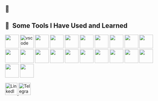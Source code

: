 ## 👋

<h2> 🚀 &nbsp;Some Tools I Have Used and Learned</h2>
<p align="left">
<img src="https://cdn.jsdelivr.net/gh/devicons/devicon@latest/icons/python/python-original.svg" width="45" height="45"/>
<img src="https://cdn.jsdelivr.net/gh/devicons/devicon/icons/vscode/vscode-original.svg" alt="vscode" width="45" height="45"/>
<img src="https://cdn.jsdelivr.net/gh/devicons/devicon@latest/icons/docker/docker-original.svg" width="45" height="45"/>
<img src="https://cdn.jsdelivr.net/gh/devicons/devicon@latest/icons/tensorflow/tensorflow-original.svg"  width="45" height="45"/>
<img src="https://cdn.jsdelivr.net/gh/devicons/devicon@latest/icons/pandas/pandas-original.svg"  width="45" height="45"/>
 <img src="https://cdn.jsdelivr.net/gh/devicons/devicon@latest/icons/numpy/numpy-original.svg"  width="45" height="45"/>  
 <img src="https://cdn.jsdelivr.net/gh/devicons/devicon@latest/icons/matplotlib/matplotlib-original.svg"  width="45" height="45"/>
 <img src="https://cdn.jsdelivr.net/gh/devicons/devicon@latest/icons/selenium/selenium-original.svg"  width="45" height="45"/>
 <img src="https://cdn.jsdelivr.net/gh/devicons/devicon@latest/icons/amazonwebservices/amazonwebservices-original-wordmark.svg"  width="45" height="45"/>
 <img src="https://cdn.jsdelivr.net/gh/devicons/devicon@latest/icons/linux/linux-original.svg" width="45" height="45" />
 <img src="https://cdn.jsdelivr.net/gh/devicons/devicon@latest/icons/fastapi/fastapi-original.svg"  width="45" height="45"/>
 <img src="https://cdn.jsdelivr.net/gh/devicons/devicon@latest/icons/streamlit/streamlit-original.svg"  width="45" height="45"/>
 <img src="https://cdn.jsdelivr.net/gh/devicons/devicon@latest/icons/scikitlearn/scikitlearn-original.svg" width="45" height="45" />
 <img src="https://cdn.jsdelivr.net/gh/devicons/devicon@latest/icons/git/git-original.svg"  width="45" height="45"/>
   <img src="https://cdn.jsdelivr.net/gh/devicons/devicon@latest/icons/github/github-original.svg" width="45" height="45"/>
 <img src="https://cdn.jsdelivr.net/gh/devicons/devicon@latest/icons/opencv/opencv-original.svg"  width="45" height="45"/>
 <img src="https://cdn.jsdelivr.net/gh/devicons/devicon@latest/icons/jupyter/jupyter-original.svg"  width="45" height="45"/>
 <img src="https://cdn.jsdelivr.net/gh/devicons/devicon@latest/icons/dynamodb/dynamodb-original.svg"  width="45" height="45"/>
 <img src="https://cdn.jsdelivr.net/gh/devicons/devicon@latest/icons/anaconda/anaconda-original.svg"  width="45" height="45"/>
 <img src="https://raw.githubusercontent.com/gilbarbara/logos/92bb74e98bca1ea1ad794442676ebc4e75038adc/logos/hugging-face-icon.svg"  width="45" height="45"/>
 <img src="https://cdn.jsdelivr.net/gh/devicons/devicon@latest/icons/postgresql/postgresql-original.svg" width="45" height="45" />
  <img src="https://cdn.jsdelivr.net/gh/devicons/devicon@latest/icons/figma/figma-original.svg" width="45" height="45"  />
 
</p>

<a href="https://www.linkedin.com/in/john-doe" target="_blank">
  <img src="https://cdn.jsdelivr.net/gh/devicons/devicon/icons/linkedin/linkedin-original.svg" width="40" height="40" alt="LinkedIn"/>
</a>
<a href="https://t.me/johndoe" target="_blank">
  <img src="https://cdn.jsdelivr.net/gh/simple-icons/simple-icons/icons/telegram.svg" width="40" height="40" alt="Telegram"/>
</a>
